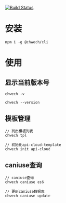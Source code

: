 [![Build Status](https://www.travis-ci.org/chwech/cli.svg?branch=master)](https://www.travis-ci.org/chwech/cli)   

# 安装
```
npm i -g @chwech/cli
```

# 使用
## 显示当前版本号
``` shell
chwech -v

chwech --version
```

## 模板管理
``` shell
// 列出模板列表
chwech tpl

// 初始化api-cloud-template
chwech init api-cloud
```

## caniuse查询
``` shell
// caniuse查询
chwech caniuse es6

// 更新caniuse数据库
chwech caniuse update
```